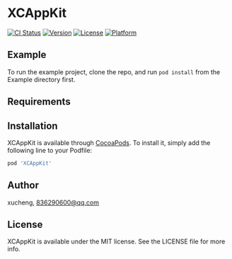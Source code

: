 # XCAppKit

[![CI Status](https://img.shields.io/travis/xucheng/XCAppKit.svg?style=flat)](https://travis-ci.org/xucheng/XCAppKit)
[![Version](https://img.shields.io/cocoapods/v/XCAppKit.svg?style=flat)](https://cocoapods.org/pods/XCAppKit)
[![License](https://img.shields.io/cocoapods/l/XCAppKit.svg?style=flat)](https://cocoapods.org/pods/XCAppKit)
[![Platform](https://img.shields.io/cocoapods/p/XCAppKit.svg?style=flat)](https://cocoapods.org/pods/XCAppKit)

## Example

To run the example project, clone the repo, and run `pod install` from the Example directory first.

## Requirements

## Installation

XCAppKit is available through [CocoaPods](https://cocoapods.org). To install
it, simply add the following line to your Podfile:

```ruby
pod 'XCAppKit'
```

## Author

xucheng, 836290600@qq.com

## License

XCAppKit is available under the MIT license. See the LICENSE file for more info.
